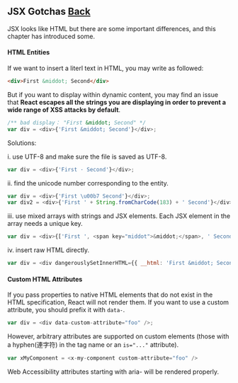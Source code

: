 ## JSX Gotchas [Back](./../react.md)

JSX looks like HTML but there are some important differences, and this chapter has introduced some.

#### HTML Entities

If we want to insert a literl text in HTML, you may write as followed:

```html
<div>First &middot; Second</div>
```

But if you want to display within dynamic content, you may find an issue that **React escapes all the strings you are displaying in order to prevent a wide range of XSS attacks by default**.

```js
/** bad display： "First &middot; Second" */
var div = <div>{'First &middot; Second'}</div>;
```

Solutions:

i. use UTF-8 and make sure the file is saved as UTF-8.

```js
var div = <div>{'First · Second'}</div>;
```

ii. find the unicode number corresponding to the entity.

```js
var div = <div>{'First \u00b7 Second'}</div>;
var div2 = <div>{'First ' + String.fromCharCode(183) + ' Second'}</div>;
```

iii. use mixed arrays with strings and JSX elements. Each JSX element in the array needs a unique key.

```js
var div = <div>{['First ', <span key="middot">&middot;</span>, ' Second']}</div>
```

iv. insert raw HTML directly.

```js
var div = <div dangerouslySetInnerHTML={{ __html: 'First &middot; Second' }}</div>
```

#### Custom HTML Attributes

If you pass properties to native HTML elements that do not exist in the HTML specification, React will not render them. If you want to use a custom attribute, you should prefix it with `data-`.

```js
var div = <div data-custom-attribute="foo" />;
```

However, arbitrary attributes are supported on custom elements (those with a hyphen(連字符) in the tag name or an `is="..."` attribute).

```js
var xMyComponent = <x-my-component custom-attribute="foo" />
```

Web Accessibility attributes starting with aria- will be rendered properly.